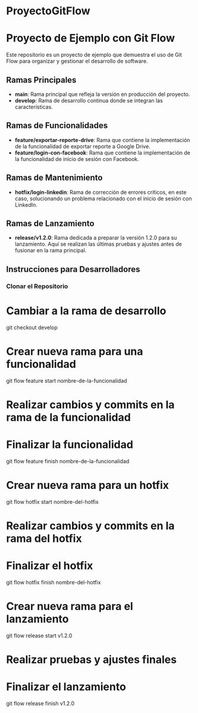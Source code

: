 # ProyectoGitFlow

# Proyecto de Ejemplo con Git Flow

Este repositorio es un proyecto de ejemplo que demuestra el uso de Git Flow para organizar y gestionar el desarrollo de software.

## Ramas Principales

- **main**: Rama principal que refleja la versión en producción del proyecto.
- **develop**: Rama de desarrollo continua donde se integran las características.

## Ramas de Funcionalidades

- **feature/exportar-reporte-drive**: Rama que contiene la implementación de la funcionalidad de exportar reporte a Google Drive.
- **feature/login-con-facebook**: Rama que contiene la implementación de la funcionalidad de inicio de sesión con Facebook.

## Ramas de Mantenimiento

- **hotfix/login-linkedin**: Rama de corrección de errores críticos, en este caso, solucionando un problema relacionado con el inicio de sesión con LinkedIn.

## Ramas de Lanzamiento

- **release/v1.2.0**: Rama dedicada a preparar la versión 1.2.0 para su lanzamiento. Aquí se realizan las últimas pruebas y ajustes antes de fusionar en la rama principal.

## Instrucciones para Desarrolladores

### Clonar el Repositorio



# Cambiar a la rama de desarrollo
git checkout develop

# Crear nueva rama para una funcionalidad
git flow feature start nombre-de-la-funcionalidad

# Realizar cambios y commits en la rama de la funcionalidad

# Finalizar la funcionalidad
git flow feature finish nombre-de-la-funcionalidad

# Crear nueva rama para un hotfix
git flow hotfix start nombre-del-hotfix

# Realizar cambios y commits en la rama del hotfix

# Finalizar el hotfix
git flow hotfix finish nombre-del-hotfix

# Crear nueva rama para el lanzamiento
git flow release start v1.2.0

# Realizar pruebas y ajustes finales

# Finalizar el lanzamiento
git flow release finish v1.2.0
